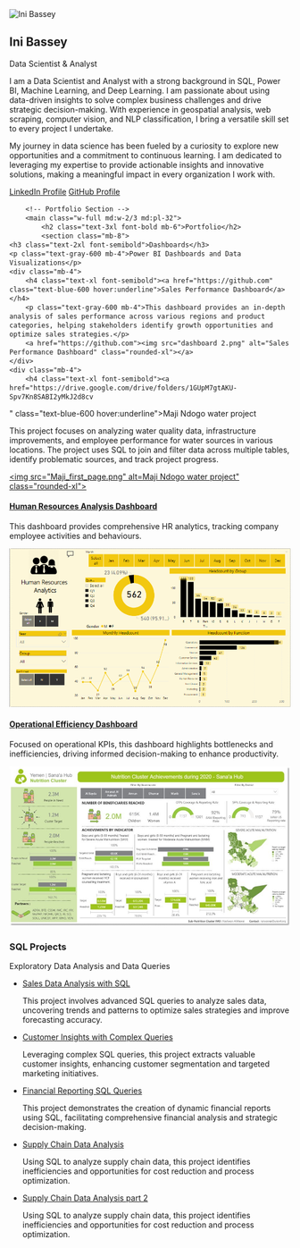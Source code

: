 <!DOCTYPE html>
<html lang="en">
<head>
    <meta charset="UTF-8">
    <meta name="viewport" content="width=device-width, initial-scale=1.0">
    <title>Ini Bassey | Data Scientist & Analyst</title>
    <link href="https://cdn.jsdelivr.net/npm/tailwindcss@2.2.19/dist/tailwind.min.css" rel="stylesheet">
</head>
<body class="bg-gray-100">
    <div class="container mx-auto p-8 flex flex-col md:flex-row">
        <!-- Left Sidebar -->
        <aside class="w-full md:w-1/3 bg-white rounded-2xl shadow-lg p-6 mb-8 md:mb-0">
            <img src="p_pix.jpg" alt="Ini Bassey" class="rounded-full mx-auto mb-4">
            <h2 class="text-2xl font-bold text-center">Ini Bassey</h2>
            <p class="text-center text-gray-600">Data Scientist & Analyst</p>
            <p class="text-center mt-4">I am a Data Scientist and Analyst with a strong background in SQL, Power BI, Machine Learning, and Deep Learning. I am passionate about using data-driven insights to solve complex business challenges and drive strategic decision-making. With experience in geospatial analysis, web scraping, computer vision, and NLP classification, I bring a versatile skill set to every project I undertake.</p><p class="text-center mt-4">My journey in data science has been fueled by a curiosity to explore new opportunities and a commitment to continuous learning. I am dedicated to leveraging my expertise to provide actionable insights and innovative solutions, making a meaningful impact in every organization I work with.</p>
            <div class="mt-6 text-center">
                <a href="https://www.linkedin.com/in/michael-okereafor/" class="text-blue-600 hover:underline block">LinkedIn Profile</a>
                <a href="https://github.com/chuqudee" class="text-blue-600 hover:underline block">GitHub Profile</a>
            </div>
        </aside>

        <!-- Portfolio Section -->
        <main class="w-full md:w-2/3 md:pl-32">
            <h2 class="text-3xl font-bold mb-6">Portfolio</h2>
            <section class="mb-8">
    <h3 class="text-2xl font-semibold">Dashboards</h3>
    <p class="text-gray-600 mb-4">Power BI Dashboards and Data Visualizations</p>
    <div class="mb-4">
        <h4 class="text-xl font-semibold"><a href="https://github.com" class="text-blue-600 hover:underline">Sales Performance Dashboard</a></h4>
        <p class="text-gray-600 mb-4">This dashboard provides an in-depth analysis of sales performance across various regions and product categories, helping stakeholders identify growth opportunities and optimize sales strategies.</p>
        <a href="https://github.com"><img src="dashboard 2.png" alt="Sales Performance Dashboard" class="rounded-xl"></a>
    </div>
    <div class="mb-4">
        <h4 class="text-xl font-semibold"><a href="https://drive.google.com/drive/folders/1GUpM7gtAKU-Spv7Kn8SABI2yMkJ2d8cv
" class="text-blue-600 hover:underline">Maji Ndogo water project</a></h4>
        <p class="text-gray-600 mb-4">This project focuses on analyzing water quality data, infrastructure improvements, and employee performance for water sources in various locations. The project uses SQL to join and filter data across multiple tables, identify problematic sources, and track project progress.</p>
        <a href="https://github.com"><img src="Maji_first_page.png" alt=Maji Ndogo water project" class="rounded-xl"></a>
    </div>
    <div class="mb-4">
        <h4 class="text-xl font-semibold"><a href="https://github.com" class="text-blue-600 hover:underline">Human Resources Analysis Dashboard</a></h4>
        <p class="text-gray-600 mb-4">This dashboard provides comprehensive HR analytics, tracking company employee activities and behaviours.</p>
        <a href="https://github.com"><img src="HR_Analysis.png" alt="Revenue Analysis Dashboard" class="rounded-xl"></a>
    </div>
    <div class="mb-4">
        <h4 class="text-xl font-semibold"><a href="https://github.com" class="text-blue-600 hover:underline">Operational Efficiency Dashboard</a></h4>
        <p class="text-gray-600 mb-4">Focused on operational KPIs, this dashboard highlights bottlenecks and inefficiencies, driving informed decision-making to enhance productivity.</p>
        <a href="https://github.com"><img src="Yemen_Nutrition_cluster.jpg" alt="Operational Efficiency Dashboard" class="rounded-xl"></a>
    </div>
</section>
            <section>
    <h3 class="text-2xl font-semibold">SQL Projects</h3>
    <p class="text-gray-600 mb-4">Exploratory Data Analysis and Data Queries</p>
    <ul class="list-disc list-inside">
        <li><a href="https://github.com" class="text-blue-600 hover:underline">Sales Data Analysis with SQL</a></li>
        <p class="text-gray-600 mb-4">This project involves advanced SQL queries to analyze sales data, uncovering trends and patterns to optimize sales strategies and improve forecasting accuracy.</p>
        <li><a href="https://github.com" class="text-blue-600 hover:underline">Customer Insights with Complex Queries</a></li>
        <p class="text-gray-600 mb-4">Leveraging complex SQL queries, this project extracts valuable customer insights, enhancing customer segmentation and targeted marketing initiatives.</p>
        <li><a href="https://github.com" class="text-blue-600 hover:underline">Financial Reporting SQL Queries</a></li>
        <p class="text-gray-600 mb-4">This project demonstrates the creation of dynamic financial reports using SQL, facilitating comprehensive financial analysis and strategic decision-making.</p>
        <li><a href="https://github.com" class="text-blue-600 hover:underline">Supply Chain Data Analysis</a></li>
        <p class="text-gray-600 mb-4">Using SQL to analyze supply chain data, this project identifies inefficiencies and opportunities for cost reduction and process optimization.</p>
        <li><a href="https://github.com" class="text-blue-600 hover:underline">Supply Chain Data Analysis part 2</a></li>
        <p class="text-gray-600 mb-4">Using SQL to analyze supply chain data, this project identifies inefficiencies and opportunities for cost reduction and process optimization.</p>
    </ul>
</section>
        </main>
    </div>
</body>
</html>
